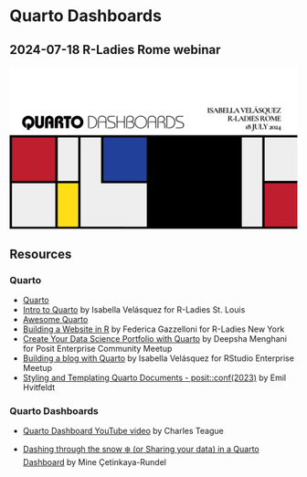# Quarto Dashboards
## 2024-07-18 R-Ladies Rome webinar

![](images/title.png)

## Resources

### Quarto

* [Quarto](https://quarto.org/)
* [Intro to Quarto](https://www.youtube.com/watch?v=y6_xMIBKuP4) by Isabella Velásquez for R-Ladies St. Louis
* [Awesome Quarto](https://github.com/mcanouil/awesome-quarto)
* [Building a Website in R](https://www.youtube.com/watch?v=ZTyKEmCyYiI) by Federica Gazzelloni for R-Ladies New York
* [Create Your Data Science Portfolio with Quarto](https://www.youtube.com/watch?v=xtSFXtDf4cM) by Deepsha Menghani for Posit Enterprise Community Meetup
* [Building a blog with Quarto](https://www.youtube.com/watch?v=CVcvXfRyfE0) by Isabella Velásquez for RStudio Enterprise Meetup
* [Styling and Templating Quarto Documents - posit::conf(2023)](https://www.youtube.com/watch?v=CblUFMoC9yg) by Emil Hvitfeldt

### Quarto Dashboards

* [Quarto Dashboard YouTube video](https://www.youtube.com/watch?v=_VGJIPRGTy4) by Charles Teague

* [Dashing through the snow ❄️ (or Sharing your data) in a Quarto Dashboard](https://mine.quarto.pub/quarto-dashboards-pydata/#/title-slide) by  Mine Çetinkaya-Rundel